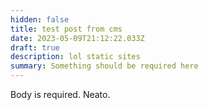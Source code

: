 ```yaml
---
hidden: false
title: test post from cms
date: 2023-05-09T21:12:22.033Z
draft: true
description: lol static sites
summary: Something should be required here
---
```

B﻿ody is required. Neato.